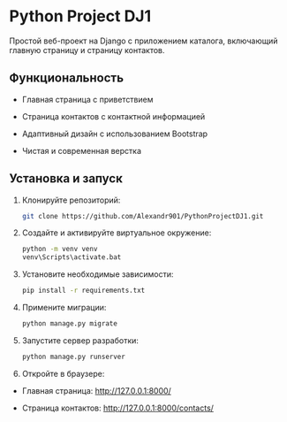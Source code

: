 # Python Project DJ1
Простой веб-проект на Django с приложением каталога, включающий главную страницу и страницу контактов.

## Функциональность

- Главная страница с приветствием

- Страница контактов с контактной информацией

- Адаптивный дизайн с использованием Bootstrap

- Чистая и современная верстка

## Установка и запуск

1. Клонируйте репозиторий:

   ```bash
   git clone https://github.com/Alexandr901/PythonProjectDJ1.git
   ```
2. Создайте и активируйте виртуальное окружение:
   ```bash
   python -m venv venv
   venv\Scripts\activate.bat
   ```
3. Установите необходимые зависимости:
   ```bash
   pip install -r requirements.txt
   ```
4. Примените миграции:

    ````bash
   python manage.py migrate
    ````
5. Запустите сервер разработки:
    ````bash
   python manage.py runserver
   ````
6. Откройте в браузере:

- Главная страница: http://127.0.0.1:8000/

- Страница контактов: http://127.0.0.1:8000/contacts/
